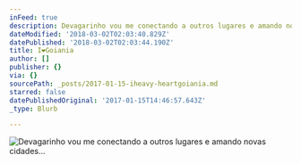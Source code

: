 ```yaml
---
inFeed: true
description: Devagarinho vou me conectando a outros lugares e amando novas cidades...
dateModified: '2018-03-02T02:03:40.829Z'
datePublished: '2018-03-02T02:03:44.190Z'
title: I❤️Goiania
author: []
publisher: {}
via: {}
sourcePath: _posts/2017-01-15-iheavy-heartgoiania.md
starred: false
datePublishedOriginal: '2017-01-15T14:46:57.643Z'
_type: Blurb

---
```

![Devagarinho vou me conectando a outros lugares e amando novas cidades...](https://the-grid-user-content.s3-us-west-2.amazonaws.com/eed26aca-0017-4b93-8b4a-90379b6daa9b.jpg)